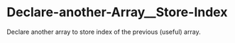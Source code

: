 # Declare-another-Array__Store-Index

Declare another array to store index of the previous (useful) array.
